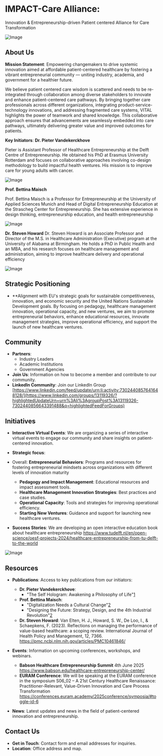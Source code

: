 # IMPACT-Care Alliance:
Innovation & Entrepreneurship-driven Patient centered Alliance for Care Transformation

![Image](https://github.com/user-attachments/assets/124ea39a-6faf-4c57-9f62-487abfe23f2a)

## About Us
**Mission Statement**: Empowering changemakers to drive systemic innovation aimed at affordable patient-centered healthcare by fostering a vibrant entrepreneurial community — uniting industry, academia, and government for a healthier future.

We believe patient centered care wisdom is scattered and needs to be re-integrated through collaboration among diverse stakeholders to innovate and enhance patient-centered care pathways. By bringing together care professionals across different organizations, integrating product-service-technology innovations, and addressing fragmented care systems, VITAL highlights the power of teamwork and shared knowledge. This collaborative approach ensures that advancements are seamlessly embedded into care pathways, ultimately delivering greater value and improved outcomes for patients.



**Key Initiators**:
**Dr. Pieter Vandekerckhove**

Pieter is Assistant Professor of Healthcare Entrepreneurship at the Delft Centre of Entrepreneurship. He obtained his PhD at Erasmus University Rotterdam and focuses on collaborative approaches involving co-design methodology to build impactful health ventures. His mission is to improve care for young adults with cancer.

![Image](https://github.com/user-attachments/assets/ea0e01fc-7ffe-42c1-8717-fc82188170ea)

**Prof. Bettina Maisch**

Prof. Bettina Maisch is a Professor for Entrepreneurship at the University of Applied Sciences Munich and Head of Digital Entrepreneurship Education at the Strascheg Center for Entrepreneurship. She has extensive experience in design thinking, entrepreneurship education, and health entrepreneurship

![Image](https://github.com/user-attachments/assets/093b3481-9e3a-4637-8763-626fd94ce760)

**Dr. Steven Howard**
Dr. Steven Howard is an Associate Professor and Director of the M.S. in Healthcare Administration (Executive) program at the University of Alabama at Birmingham. He holds a PhD in Public Health and an MBA, and his research focuses on healthcare management and administration, aiming to improve healthcare delivery and operational efficiency 

![Image](https://github.com/user-attachments/assets/d2946e7a-2946-486f-86d5-cb513b4bb1fa)


## Strategic Positioning
- **Alignment with EU's strategic goals for sustainable competitiveness, innovation, and economic security and the United Nations Sustainable Development goals. By focusing on pedagogy, healthcare management innovation, operational capacity, and new ventures, we aim to promote entrepreneurial behaviors, enhance educational resources, innovate management strategies, improve operational efficiency, and support the launch of new healthcare ventures.

## Community
- **Partners**:
  - Industry Leaders
  - Academic Institutions
  - Government Agencies
- **Join Us**: Information on how to become a member and contribute to our community.
- **LinkedIn Community**: Join our LinkedIn Group [https://www.linkedin.com/feed/update/urn:li:activity:7302440857641648128/](https://www.linkedin.com/groups/13119326/?highlightedUpdateUrn=urn%3Ali%3AgroupPost%3A13119326-7302440856643391488&q=highlightedFeedForGroups)

## Initiatives
- **Interactive Virtual Events**: We are organizing a series of interactive virtual events to engage our community and share insights on patient-centered innovation.

- **Strategic focus**:

- Overall: **Entrepreneurial Behaviors**: Programs and resources for fostering entrepreneurial mindsets across organizations with different levels of innovation maturity


  - **Pedagogy and Impact Management**: Educational resources and impact assessment tools.
  - **Healthcare Management Innovation Strategies**: Best practices and case studies.
  - **Operational Capacity**: Tools and strategies for improving operational efficiency.
  - **Starting New Ventures**: Guidance and support for launching new healthcare ventures.

- **Success Stories**: We are developing an open interactive education book about healthcare entrepreneurship https://www.tudelft.nl/en/open-science/oesf-projects-2024/healthcare-entrepreneurship-from-tu-delft-to-the-world

![Image](https://github.com/user-attachments/assets/dfcabfd7-8ea6-46ec-a1a6-748a02a4db4e)


## Resources
- **Publications**: Access to key publications from our initiators:
  - **Dr. Pieter Vandekerckhove**:
    - "The Self Hologram: Awakening a Philosophy of Life"[1](https://scholar.google.com/citations?user=cpiz5HcAAAAJ&hl=en)
  - **Prof. Bettina Maisch**:
    - "Digitalization Needs a Cultural Change"[2](https://www.zotero.org/maisch)
    - "Designing the Future: Strategy, Design, and the 4th Industrial Revolution"[2](https://www.zotero.org/maisch)
  - **Dr. Steven Howard**:
Van Elten, H. J., Howard, S. W., De Loo, I., & Schaepkens, F. (2023). Reflections on managing the performance of value-based healthcare: a scoping review. International Journal of Health Policy and Management, 12, 7366.
    https://pmc.ncbi.nlm.nih.gov/articles/PMC10461846/

- **Events**: Information on upcoming conferences, workshops, and webinars.
  - **Babson Healthcare Entrepreneurship Summit** 4th June 2025 https://www.babson.edu/healthcare-entrepreneurship-center/
  - **EURAM Conference**: We will be speaking at the EURAM conference in the symposium S06_02 – A 21st Century Healthcare Renaissance: Practitioner-Relevant, Value-Driven Innovation and Care Process Transformation https://conferences.euram.academy/2025conference/symposia/#toggle-id-6

- **News**: Latest updates and news in the field of patient-centered innovation and entrepreneurship.

## Contact Us
- **Get in Touch**: Contact form and email addresses for inquiries.
- **Location**: Office address and map.
